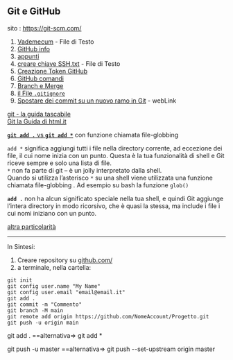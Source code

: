 ## Git e GitHub
sito : https://git-scm.com/
1. [Vademecum](./GitHub%20Vademecum.txt) - File di Testo
1. [GitHub info](./GitHub_info.md)
2. [appunti](./Appunti.md)
3. [creare chiave SSH.txt](./creare_chiave_SSH.txt) - File di Testo
4. [Creazione Token GitHub](./Creazione_Token_GitHub.md)
5. [GitHub comandi](./GitHub_comandi.md)
6. [Branch e Merge](./Branch_e_Merge.md)
6. [il File `.gitignore`](./File_gitignore.md)
7. [Spostare dei commit su un nuovo ramo in Git](https://devdev.it/spostare-dei-commit-su-un-nuovo-ramo-in-git-703/) - webLink  

[git - la guida tascabile](https://rogerdudler.github.io/git-guide/index.it.html)  
[Git la Guida di html.it](https://www.html.it/guide/git-la-guida/)  

[**`git add .`**  vs **`git add *`**](https://www.yocker.com/42992/git-add-asterisco-vs-git-add-periodo.html) con funzione chiamata file-globbing   


`add *` significa aggiungi tutti i file nella directory corrente, ad eccezione dei file, il cui nome inizia con un punto. Questa è la tua funzionalità di shell e Git riceve sempre e solo una lista di file.  
`*` non fa parte di git – è un jolly interpretato dalla shell.  
Quando si utilizza l’asterisco `*` su una shell viene utilizzata una funzione chiamata file-globbing . Ad esempio su bash la funzione `glob()` 

**`add .`** non ha alcun significato speciale nella tua shell, e quindi Git aggiunge l’intera directory in modo ricorsivo, che è quasi la stessa, ma include i file i cui nomi iniziano con un punto.

[altra particolarità](https://it.coderbridge.com/questions/1c07bcf648a142a4a938aa7d48f960a8)  

---
In Sintesi:

1. Creare repository su [github.com/](https://github.com/)
2. a terminale, nella cartella:
```console
git init
git config user.name "My Name"
git config user.email "email@email.it"
git add .
git commit -m "Commento"
git branch -M main
git remote add origin https://github.com/NomeAccount/Progetto.git
git push -u origin main
```

git add .  ==alternativa=> git add *

git push -u master ==alternativa=> git push --set-upstream origin master